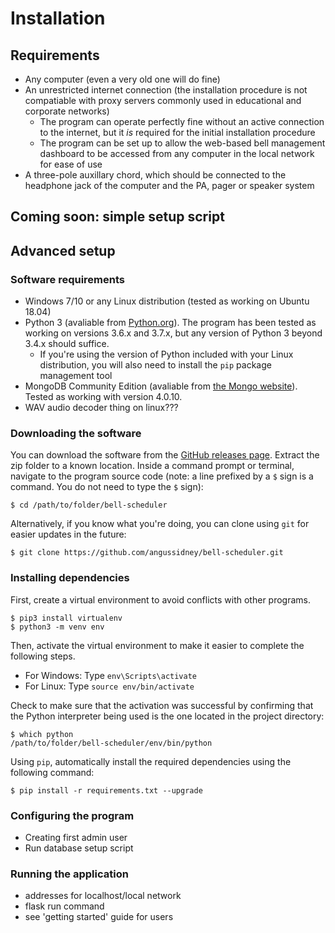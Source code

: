 # Installation
## Requirements
- Any computer (even a very old one will do fine)
- An unrestricted internet connection (the installation procedure is not compatiable with proxy servers commonly used in educational and corporate networks)
  - The program can operate perfectly fine without an active connection to the internet, but it *is* required for the initial installation procedure
  - The program can be set up to allow the web-based bell management dashboard to be accessed from any computer in the local network for ease of use
- A three-pole auxillary chord, which should be connected to the headphone jack of the computer and the PA, pager or speaker system
## Coming soon: simple setup script

## Advanced setup
### Software requirements
- Windows 7/10 or any Linux distribution (tested as working on Ubuntu 18.04)
- Python 3 (avaliable from [Python.org](https://www.python.org/downloads/)). The program has been tested as working on versions 3.6.x and 3.7.x, but any version of Python 3 beyond 3.4.x should suffice.
  - If you're using the version of Python included with your Linux distribution, you will also need to install the `pip` package management tool
- MongoDB Community Edition (avaliable from [the Mongo website](https://mongodb.com/download-center/community)). Tested as working with version 4.0.10.
- WAV audio decoder thing on linux???

### Downloading the software
You can download the software from the [GitHub releases page](https://github.com/angussidney/bell-scheduler/releases). Extract the zip folder to a known location. Inside a command prompt or terminal, navigate to the program source code (note: a line prefixed by a `$` sign is a command. You do not need to type the `$` sign):

    $ cd /path/to/folder/bell-scheduler

Alternatively, if you know what you're doing, you can clone using `git` for easier updates in the future:

    $ git clone https://github.com/angussidney/bell-scheduler.git

### Installing dependencies
First, create a virtual environment to avoid conflicts with other programs.

    $ pip3 install virtualenv
    $ python3 -m venv env

Then, activate the virtual environment to make it easier to complete the following steps.
- For Windows: Type `env\Scripts\activate`
- For Linux: Type `source env/bin/activate`

Check to make sure that the activation was successful by confirming that the Python interpreter being used is the one located in the project directory:

    $ which python
    /path/to/folder/bell-scheduler/env/bin/python

Using `pip`, automatically install the required dependencies using the following command:

    $ pip install -r requirements.txt --upgrade

### Configuring the program
 - Creating first admin user
 - Run database setup script

### Running the application
 - addresses for localhost/local network
 - flask run command
 - see 'getting started' guide for users
